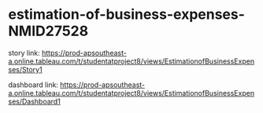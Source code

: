 # estimation-of-business-expenses-NMID27528

story link: https://prod-apsoutheast-a.online.tableau.com/t/studentatproject8/views/EstimationofBusinessExpenses/Story1

dashboard link: https://prod-apsoutheast-a.online.tableau.com/t/studentatproject8/views/EstimationofBusinessExpenses/Dashboard1
